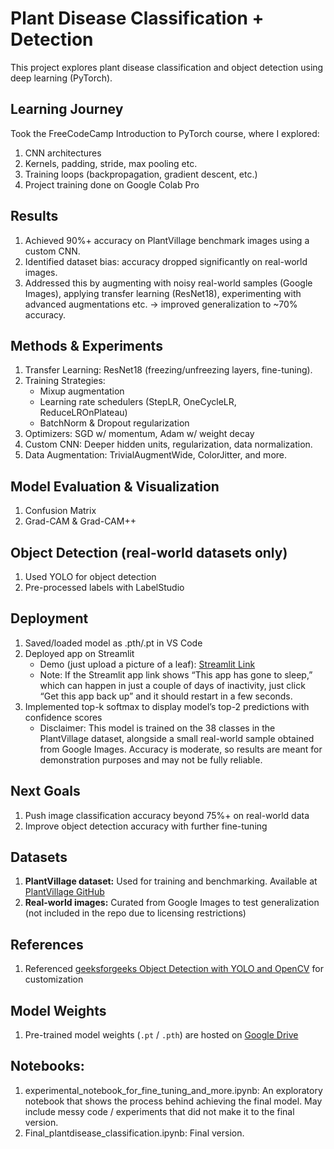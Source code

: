 # Plant Disease Classification + Detection
This project explores plant disease classification and object detection using deep learning (PyTorch).

## Learning Journey
Took the FreeCodeCamp Introduction to PyTorch course, where I explored:
1. CNN architectures
2. Kernels, padding, stride, max pooling etc.
3. Training loops (backpropagation, gradient descent, etc.)
4. Project training done on Google Colab Pro

## Results
1. Achieved 90%+ accuracy on PlantVillage benchmark images using a custom CNN.
2. Identified dataset bias: accuracy dropped significantly on real-world images.
3. Addressed this by augmenting with noisy real-world samples (Google Images), applying transfer learning (ResNet18), experimenting with advanced augmentations etc. → improved generalization to ~70% accuracy.

## Methods & Experiments
1. Transfer Learning: ResNet18 (freezing/unfreezing layers, fine-tuning).
2. Training Strategies:
    - Mixup augmentation
    - Learning rate schedulers (StepLR, OneCycleLR, ReduceLROnPlateau)
    - BatchNorm & Dropout regularization
6. Optimizers: SGD w/ momentum, Adam w/ weight decay
7. Custom CNN: Deeper hidden units, regularization, data normalization.
8. Data Augmentation: TrivialAugmentWide, ColorJitter, and more.

## Model Evaluation & Visualization
1. Confusion Matrix
2. Grad-CAM & Grad-CAM++

## Object Detection (real-world datasets only)
1. Used YOLO for object detection
2. Pre-processed labels with LabelStudio

## Deployment
1. Saved/loaded model as .pth/.pt in VS Code
2. Deployed app on Streamlit 
    - Demo (just upload a picture of a leaf): [Streamlit Link](https://plant-disease-classification-vayyob3uqtbmtgjf5clzhg.streamlit.app/)
    - Note: If the Streamlit app link shows “This app has gone to sleep,” which can happen in just a couple of days of inactivity, just click “Get this app back up” and it should restart in a few seconds.
3. Implemented top-k softmax to display model’s top-2 predictions with confidence scores
    - Disclaimer: This model is trained on the 38 classes in the PlantVillage dataset, alongside a small real-world sample obtained from Google Images. Accuracy is moderate, so results are meant for demonstration purposes and may not be fully reliable.

## Next Goals
1. Push image classification accuracy beyond 75%+ on real-world data 
2. Improve object detection accuracy with further fine-tuning

## Datasets
1. **PlantVillage dataset:** Used for training and benchmarking. Available at [PlantVillage GitHub](https://github.com/spMohanty/PlantVillage-Dataset.git)  
2. **Real-world images:** Curated from Google Images to test generalization (not included in the repo due to licensing restrictions)

## References
1. Referenced [geeksforgeeks Object Detection with YOLO and OpenCV](https://www.geeksforgeeks.org/computer-vision/object-detection-with-yolo-and-opencv/) for customization

 ## Model Weights
1. Pre-trained model weights (`.pt` / `.pth`) are hosted on [Google Drive](https://drive.google.com/drive/folders/1SJD4w37yV43QSEeLKKjAJIl7sS5iMiMP?usp=drive_link)

## Notebooks:
1. experimental_notebook_for_fine_tuning_and_more.ipynb: An exploratory notebook that shows the process behind achieving the final model. May include messy code / experiments that did not make it to the final version.
2. Final_plantdisease_classification.ipynb: Final version. 